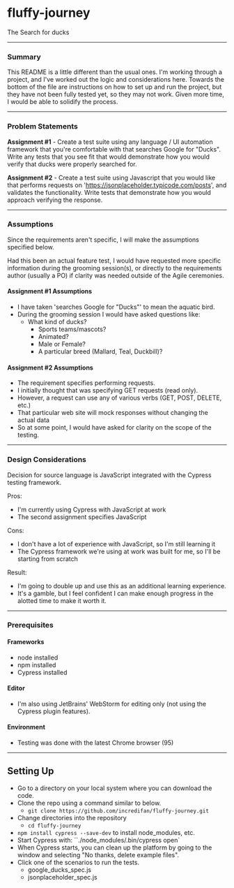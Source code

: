# fluffy-journey
The Search for ducks

----
### Summary
This README is a little different than the usual ones.  I'm working through a
project, and I've worked out the logic and considerations here.  Towards the
bottom of the file are instructions on how to set up and run the project, but
they have not been fully tested yet, so they may not work.  Given more time,
I would be able to solidify the process.

---
### Problem Statements
**Assignment #1** - Create a test suite using any language / UI automation framework
that you're comfortable with that searches Google for "Ducks". Write any tests
that you see fit that would demonstrate how you would verify that ducks were
properly searched for.

**Assignment #2** - Create a test suite using Javascript that you would like that
performs requests on 'https://jsonplaceholder.typicode.com/posts', and validates
the functionality. Write tests that demonstrate how you would approach verifying
the response.

---
### Assumptions
Since the requirements aren't specific, I will make the assumptions specified below.

Had this been an actual feature test, I would have requested more specific
information during the grooming session(s), or directly to the requirements
author (usually a PO) if clarity was needed outside of the Agile ceremonies.

#### Assignment #1 Assumptions
  * I have taken 'searches Google for "Ducks"' to mean the aquatic bird.                            
  * During the grooming session I would have asked questions like:
    * What kind of ducks?  
      * Sports teams/mascots?
      * Animated?
      * Male or Female?
      * A particular breed (Mallard, Teal, Duckbill)?

#### Assignment #2 Assumptions
  * The requirement specifies performing requests.
  * I initially thought that was specifying GET requests (read only).  
  * However, a request can use any of various verbs (GET, POST, DELETE, etc.)
  * That particular web site will mock responses without changing the actual data
  * So at some point, I would have asked for clarity on the scope of the testing.

---
### Design Considerations
Decision for source language is JavaScript integrated with the Cypress testing framework.

Pros:
* I'm currently using Cypress with JavaScript at work
* The second assignment specifies JavaScript

Cons:
* I don't have a lot of experience with JavaScript, so I'm still learning it
* The Cypress framework we're using at work was built for me, so I'll be starting from scratch

Result:
* I'm going to double up and use this as an additional learning experience.
* It's a gamble, but I feel confident I can make enough progress in the alotted time to make it worth it.

---
### Prerequisites

#### Frameworks
* node installed
* npm installed
* Cypress installed

#### Editor
* I'm also using JetBrains' WebStorm for editing only (not using the
Cypress plugin features).

#### Environment
* Testing was done with the latest Chrome browser (95)

---
## Setting Up
* Go to a directory on your local system where you can download the code.
* Clone the repo using a command similar to below.
  * `git clone https://github.com/incredifan/fluffy-journey.git`
* Change directories into the repository
  * `cd fluffy-journey`
* `npm install cypress --save-dev` to install node_modules, etc.
* Start Cypress with: ``./node_modules/.bin/cypress open`
* When Cypress starts, you can clean up the platform by going to the window and
  selecting "No thanks, delete example files".
* Click one of the scenarios to run the tests.
  * google_ducks_spec.js
  * jsonplaceholder_spec.js
